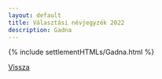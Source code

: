 ```yaml
---
layout: default
title: Választási névjegyzék 2022
description: Gadna
---
```


{% include settlementHTMLs/Gadna.html %}

[Vissza](./)
